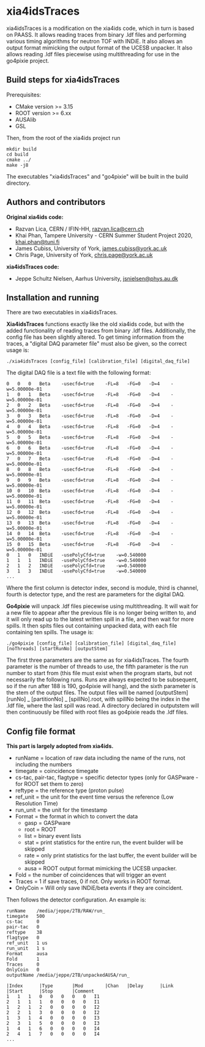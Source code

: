 # xia4idsTraces

xia4idsTraces is a modification on the xia4ids code, which in turn is based on PAASS. It allows reading traces from binary .ldf files and performing various timing algorithms for neutron TOF with INDiE. It also allows an output format mimicking the output format of the UCESB unpacker. It also allows reading .ldf files piecewise using multithreading for use in the go4pixie project. 

## Build steps for xia4idsTraces

Prerequisites:
* CMake version >= 3.15
* ROOT version >= 6.xx
* AUSAlib
* GSL

Then, from the root of the xia4ids project run
```shell
mkdir build
cd build
cmake ../
make -j8
```

The executables "xia4idsTraces" and "go4pixie" will be built in the build directory.

## Authors and contributors
**Original xia4ids code:**
 * Razvan Lica, CERN / IFIN-HH, razvan.lica@cern.ch
 * Khai Phan, Tampere University - CERN Summer Student Project 2020, khai.phan@tuni.fi
 * James Cubiss, University of York, james.cubiss@york.ac.uk
 * Chris Page, University of York, chris.page@york.ac.uk

**xia4idsTraces code:**
 * Jeppe Schultz Nielsen, Aarhus University, jsnielsen@phys.au.dk


## Installation and running
There are two executables in xia4idsTraces.

**Xia4idsTraces** functions exactly like the old xia4ids code, but with the added functionality of reading traces from binary .ldf files. 
Additionally, the config file has been slightly altered. To get timing information from the traces, a "digital DAQ parameter file" must also be given, so the correct usage is:

```./xia4idsTraces [config_file] [calibration_file] [digital_daq_file]```

The digital DAQ file is a text file with the following format:
```
0	0	0	Beta	-usecfd=true	-FL=8	-FG=0	-D=4	-w=5.00000e-01
1	0	1	Beta	-usecfd=true	-FL=8	-FG=0	-D=4	-w=5.00000e-01
2	0	2	Beta	-usecfd=true	-FL=8	-FG=0	-D=4	-w=5.00000e-01
3	0	3	Beta	-usecfd=true	-FL=8	-FG=0	-D=4	-w=5.00000e-01
4	0	4	Beta	-usecfd=true	-FL=8	-FG=0	-D=4	-w=5.00000e-01
5	0	5	Beta	-usecfd=true	-FL=8	-FG=0	-D=4	-w=5.00000e-01
6	0	6	Beta	-usecfd=true	-FL=8	-FG=0	-D=4	-w=5.00000e-01
7	0	7	Beta	-usecfd=true	-FL=8	-FG=0	-D=4	-w=5.00000e-01
8	0	8	Beta	-usecfd=true	-FL=8	-FG=0	-D=4	-w=5.00000e-01
9	0	9	Beta	-usecfd=true	-FL=8	-FG=0	-D=4	-w=5.00000e-01
10	0	10	Beta	-usecfd=true	-FL=8	-FG=0	-D=4	-w=5.00000e-01
11	0	11	Beta	-usecfd=true	-FL=8	-FG=0	-D=4	-w=5.00000e-01
12	0	12	Beta	-usecfd=true	-FL=8	-FG=0	-D=4	-w=5.00000e-01
13	0	13	Beta	-usecfd=true	-FL=8	-FG=0	-D=4	-w=5.00000e-01
14	0	14	Beta	-usecfd=true	-FL=8	-FG=0	-D=4	-w=5.00000e-01
15	0	15	Beta	-usecfd=true	-FL=8	-FG=0	-D=4	-w=5.00000e-01
0	1	0	INDiE	-usePolyCfd=true	-w=0.540000
1	1	1	INDiE	-usePolyCfd=true	-w=0.540000
2	1	2	INDiE	-usePolyCfd=true	-w=0.540000
3	1	3	INDiE	-usePolyCfd=true	-w=0.540000
...
```
Where the first column is detector index, second is module, third is channel, fourth is detector type, and the rest are parameters for the digital DAQ.

**Go4pixie** will unpack .ldf files piecewise using multithreading. It will wait for a new file to appear after the previous file is no longer being written to, and it will only read up to the latest written spill in a file, and then wait for more spills. It then spits files out containing unpacked data, with each file containing ten spills. The usage is:

```./go4pixie [config_file] [calibration_file] [digital_daq_file] [noThreads] [startRunNo] [outputStem]```

The first three parameters are the same as for xia4idsTraces. The fourth parameter is the number of threads to use, the fifth parameter is the run number to start from (this file must exist when the program starts, but not necessarily the following runs. Runs are always expected to be subsequent, so if the run after 188 is 190, go4pixie will hang), and the sixth parameter is the stem of the output files. 
The output files will be named [outputStem][runNo] _ [partitionNo] _ [spillNo].root, with spillNo being the index in the .ldf file, where the last spill was read. A directory declared in outputstem will then continuously be filled with root files as go4pixie reads the .ldf files.

## Config file format
**This part is largely adopted from xia4ids.**
 * runName  = location of raw data including the name of the runs, not including the numbers
 * timegate = coincidence timegate
 * cs-tac, pair-tac, flagtype = specific detector types (only for GASPware - for ROOT set them to zero)
 * reftype  = the reference type (proton pulse)
 * ref_unit  = the unit for the event time versus the reference (Low Resolution Time)
 * run_unit  = the unit for the timestamp
 * Format = the format in which to convert the data 
      * gasp = GASPware
      * root = ROOT
      * list = binary event lists
      * stat = print statistics for the entire run, the event builder will be skipped
      * rate = only print statistics for the last buffer, the event builder will be skipped
      * ausa = ROOT output format mimicking the UCESB unpacker.
 * Fold = the number of coincidences that will trigger an event 
 * Traces = 1 if save traces, 0 if not. Only works in ROOT format.
 * OnlyCoin = Will only save INDiE/beta events if they are coincident.

Then follows the detector configuration. An example is: 

```
runName    /media/jeppe/2TB/RAW/run_
timegate   500
cs-tac     0
pair-tac   0
reftype    38
flagtype   0
ref_unit   1 us
run_unit   1 s
Format     ausa
Fold       1
Traces     0
OnlyCoin   0
outputName /media/jeppe/2TB/unpackedAUSA/run_

|Index		|Type		|Mod		|Chan	|Delay		|Link		|Start		|Stop		|Comment
1	1	1	0	0	0	0	0	I1
2	1	1	1	0	0	0	0	I1
1	2	1	2	0	0	0	0	I2
2	2	1	3	0	0	0	0	I2
1	3	1	4	0	0	0	0	I3
2	3	1	5	0	0	0	0	I3
1	4	1	6	0	0	0	0	I4
2	4	1	7	0	0	0	0	I4
...
```